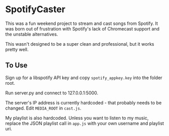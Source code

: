 # SpotifyCaster
This was a fun weekend project to stream and cast songs from Spotify. It was born out of frustration with Spotify's lack of Chromecast support and the unstable alternatives.

This wasn't designed to be a super clean and professional, but it works pretty well.

## To Use
Sign up for a libspotify API key and copy `spotify_appkey.key` into the folder root.

Run server.py and connect to 127.0.0.1:5000.

The server's IP address is currently hardcoded - that probably needs to be changed. Edit `MEDIA_ROOT` in `cast.js`.

My playlist is also hardcoded. Unless you want to listen to my music, replace the JSON playlist call in `app.js` with your own username and playlist uri.
